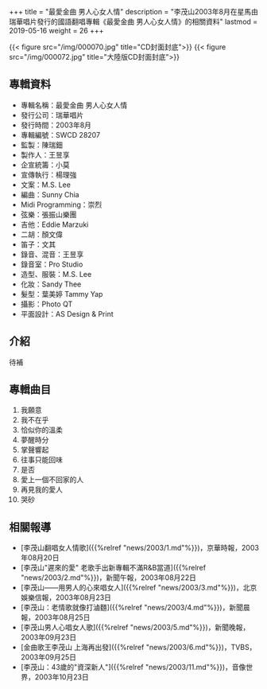+++
title = "最愛金曲 男人心女人情"
description = "李茂山2003年8月在星馬由瑞華唱片發行的國語翻唱專輯《最愛金曲 男人心女人情》的相關資料"
lastmod = 2019-05-16
weight = 26
+++

{{< figure src="/img/000070.jpg" title="CD封面封底">}}
{{< figure src="/img/000072.jpg" title="大陸版CD封面封底">}}



## 專輯資料

* 專輯名稱：最愛金曲 男人心女人情
* 發行公司：瑞華唱片
* 發行時間：2003年8月
* 專輯編號：SWCD 28207
* 監製：陳瑞鈿
* 製作人：王昱享
* 企宣統籌：小莫
* 宣傳執行：楊理強
* 文案：M.S. Lee
* 編曲：Sunny Chia
* Midi Programming：崇烈
* 弦樂：張振山樂團
* 吉他：Eddie Marzuki
* 二胡：顏文偉
* 笛子：文其
* 錄音、混音：王昱享
* 錄音室：Pro Studio
* 造型、服裝：M.S. Lee
* 化妝：Sandy Thee
* 髮型：葉美婷 Tammy Yap
* 攝影：Photo QT
* 平面設計：AS Design & Print


## 介紹

待補


## 專輯曲目

1. 我願意
2. 我不在乎
3. 恰似你的溫柔
4. 夢醒時分
5. 掌聲響起
6. 往事只能回味
7. 是否
8. 愛上一個不回家的人
9. 再見我的愛人
10. 哭砂

## 相關報導
* [李茂山翻唱女人情歌]({{%relref "news/2003/1.md"%}})，京華時報，2003年08月20日
* [李茂山"遲來的愛" 老歌手出新專輯不滿R&B當道]({{%relref "news/2003/2.md"%}})，新聞午報，2003年08月22日
* [李茂山——用男人的心來唱女人]({{%relref "news/2003/3.md"%}})，北京娛樂信報，2003年08月23日
* [李茂山：老情歌就像打滷麵]({{%relref "news/2003/4.md"%}})，新聞晨報，2003年08月25日
* [李茂山男人心唱女人歌]({{%relref "news/2003/5.md"%}})，新聞晚報，2003年09月23日
* [金曲歌王李茂山 上海再出發]({{%relref "news/2003/6.md"%}})，TVBS，2003年09月25日
* [李茂山：43歲的"資深新人"]({{%relref "news/2003/11.md"%}})，音像世界，2003年10月23日
